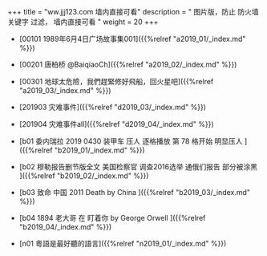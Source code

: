 +++
title = "ww.jjj123.com 墙内直接可看"
description = " 图片版，防止 防火墙 关键字 过滤， 墙内直接可看 "
weight = 20
+++




* [00101 1989年6月4日广场故事集001]({{%relref "a2019_01/_index.md" %}})


* [00201 唐柏桥 @BaiqiaoCh]({{%relref "a2019_02/_index.md" %}})


* [00301 地球太危險，我們趕緊修好飛船，回火星吧]({{%relref "a2019_03/_index.md" %}})


* [201903 灾难事件]({{%relref "d2019_03/_index.md" %}})


* [201904 灾难事件all]({{%relref "d2019_04/_index.md" %}})


* [b01  委内瑞拉 2019 0430 装甲车 压人 逐格播放 第 78 格开始 明显压人 ]({{%relref "b2019_01/_index.md" %}})


* [b02  穆勒报告删节版全文 美国检察官 调查2016选举 通俄们报告 部分被涂黑 ]({{%relref "b2019_02/_index.md" %}})


* [b03 致命 中国 2011 Death by China ]({{%relref "b2019_03/_index.md" %}})


* [b04 1894 老大哥 在 盯着你 by George Orwell ]({{%relref "b2019_04/_index.md" %}})


* [n01 粵語是最好聽的語言]({{%relref "n2019_01/_index.md" %}})

